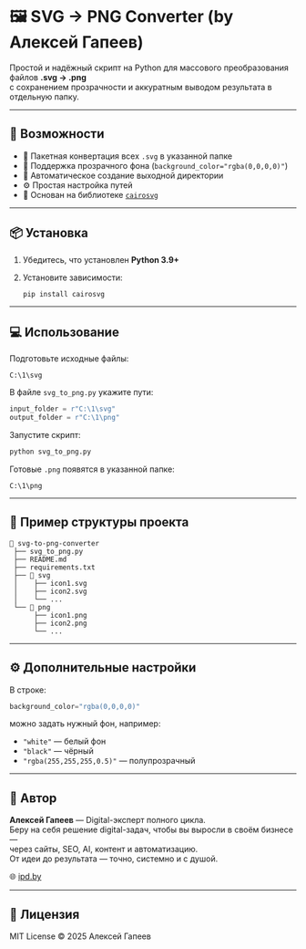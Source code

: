 # 🖼️ SVG → PNG Converter (by Алексей Гапеев)

Простой и надёжный скрипт на Python для массового преобразования файлов **.svg → .png**  
с сохранением прозрачности и аккуратным выводом результата в отдельную папку.

---

## 🚀 Возможности

- 🔄 Пакетная конвертация всех `.svg` в указанной папке  
- 🎨 Поддержка прозрачного фона (`background_color="rgba(0,0,0,0)"`)  
- 💾 Автоматическое создание выходной директории  
- ⚙️ Простая настройка путей  
- 🧩 Основан на библиотеке [`cairosvg`](https://pypi.org/project/CairoSVG/)

---

## 📦 Установка

1. Убедитесь, что установлен **Python 3.9+**
2. Установите зависимости:

   ```bash
   pip install cairosvg
   ```

---

## 💻 Использование

Подготовьте исходные файлы:

```
C:\1\svg
```

В файле `svg_to_png.py` укажите пути:

```python
input_folder = r"C:\1\svg"
output_folder = r"C:\1\png"
```

Запустите скрипт:

```bash
python svg_to_png.py
```

Готовые `.png` появятся в указанной папке:

```
C:\1\png
```

---

## 📁 Пример структуры проекта

```
📂 svg-to-png-converter
 ├── svg_to_png.py
 ├── README.md
 ├── requirements.txt
 ├── 📂 svg
 │    ├── icon1.svg
 │    ├── icon2.svg
 │    └── ...
 └── 📂 png
      ├── icon1.png
      ├── icon2.png
      └── ...
```

---

## ⚙️ Дополнительные настройки

В строке:

```python
background_color="rgba(0,0,0,0)"
```

можно задать нужный фон, например:

- `"white"` — белый фон  
- `"black"` — чёрный  
- `"rgba(255,255,255,0.5)"` — полупрозрачный

---

## 🧠 Автор

**Алексей Гапеев** — Digital-эксперт полного цикла.  
Беру на себя решение digital-задач, чтобы вы выросли в своём бизнесе —  
через сайты, SEO, AI, контент и автоматизацию.  
От идеи до результата — точно, системно и с душой.  

🌐 [ipd.by](https://ipd.by)

---

## 🪪 Лицензия

MIT License © 2025 Алексей Гапеев
